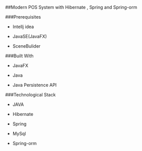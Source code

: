 ##Modern POS System with Hibernate , Spring and Spring-orm


###Prerequisites 

* Intellj idea

* JavaSE(JavaFX)

* SceneBulider

###Built With

* JavaFX

* Java

* Java Persistence API

###Technological Stack

* JAVA

* Hibernate

* Spring

* MySql

* Spring-orm
